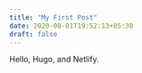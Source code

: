 ```yaml
---
title: "My First Post"
date: 2020-08-01T19:52:13+05:30
draft: false
---
```

Hello, Hugo, and Netlify.


